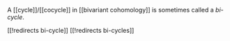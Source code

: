 
A [[cycle]]/[[cocycle]] in [[bivariant cohomology]] is sometimes called a _bi-cycle_.

[[!redirects bi-cycle]]
[[!redirects bi-cycles]]